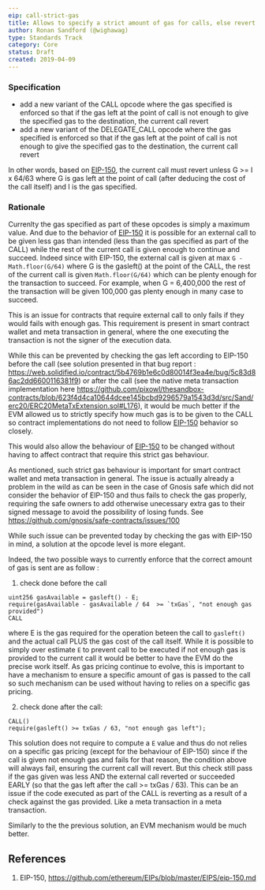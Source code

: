 ```yaml
---
eip: call-strict-gas
title: Allows to specify a strict amount of gas for calls, else revert
author: Ronan Sandford (@wighawag)
type: Standards Track
category: Core
status: Draft
created: 2019-04-09
---
```


### Specification

- add a new variant of the CALL opcode where the gas specified is enforced so that if the gas left at the point of call is not enough to give the specified gas to the destination, the current call revert
- add a new variant of the DELEGATE_CALL opcode where the gas specified is enforced so that if the gas left at the point of call is not enough to give the specified gas to the destination, the current call revert

In other words, based on [EIP-150](https://github.com/ethereum/EIPs/blob/master/EIPS/eip-150.md), the current call must revert unless G >= I x 64/63 where G is gas left at the point of call (after deducing the cost of the call itself) and I is the gas specified.

### Rationale

Currenlty the gas specified as part of these opcodes is simply a maximum value. And due to the behavior of [EIP-150](https://github.com/ethereum/EIPs/blob/master/EIPS/eip-150.md) it is possible for an external call to be given less gas than intended (less than the gas specified as part of the CALL) while the rest of the current call is given enough to continue and succeed. Indeed since with EIP-150, the external call is given at max  ```G - Math.floor(G/64)``` where G is the gasleft() at the point of the CALL, the rest of the current call is given ```Math.floor(G/64)``` which can be plenty enough for the transaction to succeed. For example, when G = 6,400,000 the rest of the transaction will be given 100,000 gas plenty enough in many case to succeed.

This is an issue for contracts that require external call to only fails if they would fails with enough gas. This requirement is present in smart contract wallet and meta transaction in general, where the one executing the transaction is not the signer of the execution data.

While this can be prevented by checking the gas left according to EIP-150 before the call (see solution presented in that bug report : https://web.solidified.io/contract/5b4769b1e6c0d80014f3ea4e/bug/5c83d86ac2dd6600116381f9) or after the call (see the native meta transaction implementation here https://github.com/pixowl/thesandbox-contracts/blob/623f4d4ca10644dcee145bcbd9296579a1543d3d/src/Sand/erc20/ERC20MetaTxExtension.sol#L176), it would be much better if the EVM allowed us to strictly specify how much gas is to be given to the CALL so contract implementations do not need to follow [EIP-150](https://github.com/ethereum/EIPs/blob/master/EIPS/eip-150.md) behavior so closely.

This would also allow the behaviour of [EIP-150](https://github.com/ethereum/EIPs/blob/master/EIPS/eip-150.md) to be changed without having to affect contract that require this strict gas behaviour.

As mentioned, such strict gas behaviour is important for smart contract wallet and meta transaction in general.
The issue is actually already a problem in the wild as can be seen in the case of Gnosis safe which did not consider the behavior of EIP-150 and thus fails to check the gas properly, requiring the safe owners to add otherwise unecessary extra gas to their signed message to avoid the possibility of losing funds. See https://github.com/gnosis/safe-contracts/issues/100

While such issue can be prevented today by checking the gas with EIP-150 in mind, a solution at the opcode level is more elegant.

Indeed, the two possible ways to currently enforce that the correct amount of gas is sent are as follow :

1) check done before the call 

```
uint256 gasAvailable = gasleft() - E;
require(gasAvailable - gasAvailable / 64  >= `txGas`, "not enough gas provided")
CALL
```
where E is the gas required for the operation beteen the call to ```gasleft()``` and the actual call PLUS the gas cost of the call itself.
While it is possible to simply over estimate ```E``` to prevent call to be executed if not enough gas is provided to the current call it would be better to have the EVM do the precise work itself. As gas pricing continue to evolve, this is important to have a mechanism to ensure a specific amount of gas is passed to the call so such mechanism can be used without having to relies on a specific gas pricing.


2) check done after the call:

```
CALL()
require(gasleft() >= txGas / 63, "not enough gas left");
```
This solution does not require to compute a ```E``` value and thus do not relies on a specific gas pricing (except for the behaviour of EIP-150) since if the call is given not enough gas and fails for that reason, the condition above will always fail, ensuring the current call will revert.
But this check still pass if the gas given was less AND the external call reverted or succeeded EARLY (so that the gas left after the call >= txGas / 63).
This can be an issue if the code executed as part of the CALL is reverting as a result of a check against the gas provided. Like a meta transaction in a meta transaction.

Similarly to the the previous solution, an EVM mechanism would be much better.

## References

1. EIP-150, https://github.com/ethereum/EIPs/blob/master/EIPS/eip-150.md
